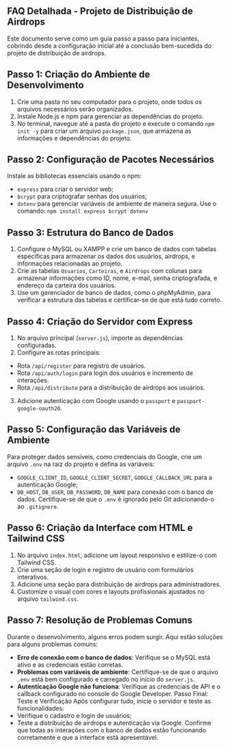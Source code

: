 ## FAQ Detalhada - Projeto de Distribuição de Airdrops
Este documento serve como um guia passo a passo para iniciantes, cobrindo desde a configuração inicial até a conclusão bem-sucedida do projeto de distribuição de airdrops.
## Passo 1: Criação do Ambiente de Desenvolvimento
1. Crie uma pasta no seu computador para o projeto, onde todos os arquivos necessários serão organizados.
2. Instale Node.js e npm para gerenciar as dependências do projeto.
3. No terminal, navegue até a pasta do projeto e execute o comando `npm init -y` para criar um arquivo `package.json`, que armazena as informações e dependências do projeto.
## Passo 2: Configuração de Pacotes Necessários
Instale as bibliotecas essenciais usando o npm:
- `express` para criar o servidor web;
- `bcrypt` para criptografar senhas dos usuários;
- `dotenv` para gerenciar variáveis de ambiente de maneira segura.
Use o comando:
`npm install express bcrypt dotenv`
## Passo 3: Estrutura do Banco de Dados
1. Configure o MySQL ou XAMPP e crie um banco de dados com tabelas específicas para armazenar os dados dos usuários, airdrops, e informações relacionadas ao projeto.
2. Crie as tabelas `Usuarios`, `Carteiras`, e `Airdrops` com colunas para armazenar informações como ID, nome, e-mail, senha criptografada, e endereço da carteira dos usuários.
3. Use um gerenciador de banco de dados, como o phpMyAdmin, para verificar a estrutura das tabelas e certificar-se de que está tudo correto.
## Passo 4: Criação do Servidor com Express
1. No arquivo principal (`server.js`), importe as dependências configuradas.
2. Configure as rotas principais:
- Rota `/api/register` para registro de usuários.
- Rota `/api/auth/login` para login dos usuários e incremento de interações.
- Rota `/api/distribute` para a distribuição de airdrops aos usuários.
3. Adicione autenticação com Google usando o `passport` e `passport-google-oauth20`.
## Passo 5: Configuração das Variáveis de Ambiente
Para proteger dados sensíveis, como credenciais do Google, crie um arquivo `.env` na raiz do projeto e defina as variáveis:
- `GOOGLE_CLIENT_ID`, `GOOGLE_CLIENT_SECRET`, `GOOGLE_CALLBACK_URL` para a autenticação Google;
- `DB_HOST`, `DB_USER`, `DB_PASSWORD`, `DB_NAME` para conexão com o banco de dados.
Certifique-se de que o `.env` é ignorado pelo Git adicionando-o ao `.gitignore`.
## Passo 6: Criação da Interface com HTML e Tailwind CSS
1. No arquivo `index.html`, adicione um layout responsivo e estilize-o com Tailwind CSS.
2. Crie uma seção de login e registro de usuário com formulários interativos.
3. Adicione uma seção para distribuição de airdrops para administradores.
4. Customize o visual com cores e layouts profissionais ajustados no arquivo `tailwind.css`.
## Passo 7: Resolução de Problemas Comuns
Durante o desenvolvimento, alguns erros podem surgir. Aqui estão soluções para alguns problemas comuns:
- **Erro de conexão com o banco de dados**: Verifique se o MySQL está ativo e as credenciais estão corretas.
- **Problemas com variáveis de ambiente**: Certifique-se de que o arquivo `.env` está bem configurado e carregado no início do `server.js`.
- **Autenticação Google não funciona**: Verifique as credenciais de API e o callback configurado no console do Google Developer.
Passo Final: Teste e Verificação
Após configurar tudo, inicie o servidor e teste as funcionalidades:
- Verifique o cadastro e login de usuários;
- Teste a distribuição de airdrops e autenticação via Google.
Confirme que todas as interações com o banco de dados estão funcionando corretamente e que a interface está apresentável.

